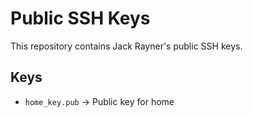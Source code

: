 # Public SSH Keys
This repository contains Jack Rayner's public SSH keys.


## Keys
- `home_key.pub` -> Public key for home